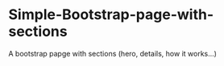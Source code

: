# Simple-Bootstrap-page-with-sections
A bootstrap papge with sections (hero, details, how it works...)
